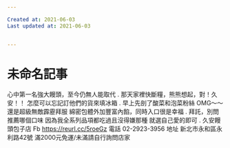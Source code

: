 ```yaml
---

Created at: 2021-06-03
Last updated at: 2021-06-03


---
```


# 未命名記事


心中第一名強大饅頭，至今仍無人能取代
.
那天家裡快斷糧，熊熊想起，對！久安！！
怎麼可以忘記訂他們的貨來填冰箱
.
早上先剖了酸菜和泡菜粉絲
OMG～～還是超級無敵霹靂拜服
綿密包體外加豐富內餡，同時入口很是幸福
.
拜託，別問推薦哪個口味
因為我全系列品項都吃過且沒得嫌那種
就選自己愛的即可
.
久安饅頭包子店
Fb https://reurl.cc/5roeGz
電話 02-2923-3956
地址 新北市永和區永利路42號
滿2000元免運/未滿請自行詢問店家

